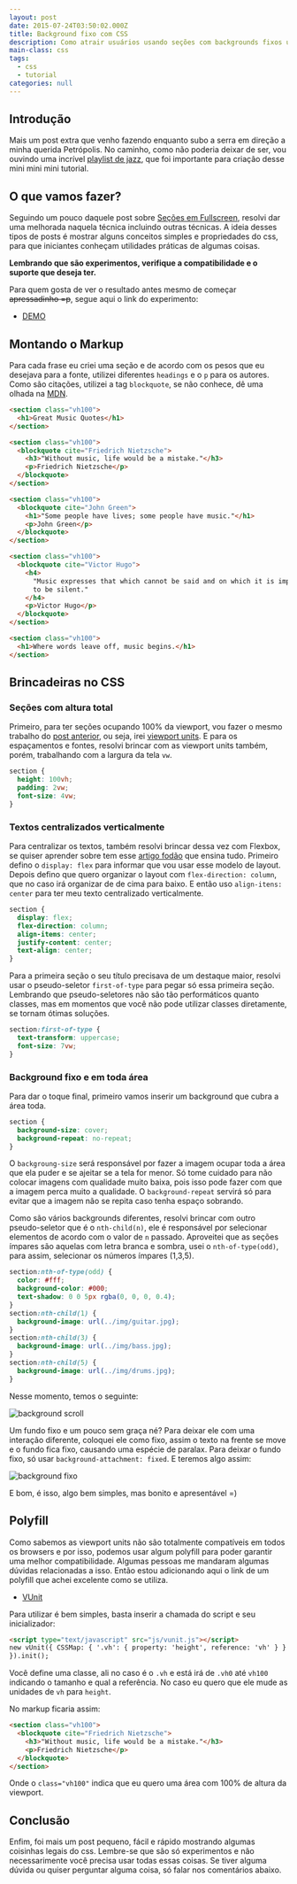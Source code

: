 ```yaml
---
layout: post
date: 2015-07-24T03:50:02.000Z
title: Background fixo com CSS
description: Como atrair usuários usando seções com backgrounds fixos usando só css.
main-class: css
tags:
  - css
  - tutorial
categories: null
---
```


## Introdução

Mais um post extra que venho fazendo enquanto subo a serra em direção a minha querida Petrópolis. No caminho, como não poderia deixar de ser, vou ouvindo uma incrível [playlist de jazz](https://open.spotify.com/playlist/37i9dQZF1DWVqfgj8NZEp1?si=tc-jCV7WQ_C4xwda_ZEVaQ), que foi importante para criação desse mini mini mini tutorial.

## O que vamos fazer?

Seguindo um pouco daquele post sobre [Seções em Fullscreen](https://willianjusten.com.br/como-criar-secoes-fullscreen-com-css/), resolvi dar uma melhorada naquela técnica incluindo outras técnicas. A ideia desses tipos de posts é mostrar alguns conceitos simples e propriedades do css, para que iniciantes conheçam utilidades práticas de algumas coisas.

**Lembrando que são experimentos, verifique a compatibilidade e o suporte que deseja ter.**

Para quem gosta de ver o resultado antes mesmo de começar <s>apressadinho =p</s>, segue aqui o link do experimento:

- [DEMO](https://labs.willianjusten.com.br/background-fixo-css/)

## Montando o Markup

Para cada frase eu criei uma seção e de acordo com os pesos que eu desejava para a fonte, utilizei diferentes `headings` e o `p` para os autores. Como são citações, utilizei a tag `blockquote`, se não conhece, dê uma olhada na [MDN](https://developer.mozilla.org/pt-BR/docs/Web/HTML/Element/blockquote).

```html
<section class="vh100">
  <h1>Great Music Quotes</h1>
</section>

<section class="vh100">
  <blockquote cite="Friedrich Nietzsche">
    <h3>"Without music, life would be a mistake."</h3>
    <p>Friedrich Nietzsche</p>
  </blockquote>
</section>

<section class="vh100">
  <blockquote cite="John Green">
    <h1>"Some people have lives; some people have music."</h1>
    <p>John Green</p>
  </blockquote>
</section>

<section class="vh100">
  <blockquote cite="Victor Hugo">
    <h4>
      "Music expresses that which cannot be said and on which it is impossible
      to be silent."
    </h4>
    <p>Victor Hugo</p>
  </blockquote>
</section>

<section class="vh100">
  <h1>Where words leave off, music begins.</h1>
</section>
```

## Brincadeiras no CSS

### Seções com altura total

Primeiro, para ter seções ocupando 100% da viewport, vou fazer o mesmo trabalho do [post anterior](https://willianjusten.com.br/como-criar-secoes-fullscreen-com-css/), ou seja, irei [viewport units](http://desenvolvimentoparaweb.com/css/unidades-css-rem-vh-vw-vmin-vmax-ex-ch/). E para os espaçamentos e fontes, resolvi brincar com as viewport units também, porém, trabalhando com a largura da tela `vw`.

```css
section {
  height: 100vh;
  padding: 2vw;
  font-size: 4vw;
}
```

### Textos centralizados verticalmente

Para centralizar os textos, também resolvi brincar dessa vez com Flexbox, se quiser aprender sobre tem esse [artigo fodão](https://css-tricks.com/snippets/css/a-guide-to-flexbox/) que ensina tudo. Primeiro defino o `display: flex` para informar que vou usar esse modelo de layout. Depois defino que quero organizar o layout com `flex-direction: column`, que no caso irá organizar de de cima para baixo. E então uso `align-itens: center` para ter meu texto centralizado verticalmente.

```css
section {
  display: flex;
  flex-direction: column;
  align-items: center;
  justify-content: center;
  text-align: center;
}
```

Para a primeira seção o seu título precisava de um destaque maior, resolvi usar o pseudo-seletor `first-of-type` para pegar só essa primeira seção. Lembrando que pseudo-seletores não são tão performáticos quanto classes, mas em momentos que você não pode utilizar classes diretamente, se tornam ótimas soluções.

```css
section:first-of-type {
  text-transform: uppercase;
  font-size: 7vw;
}
```

### Background fixo e em toda área

Para dar o toque final, primeiro vamos inserir um background que cubra a área toda.

```css
section {
  background-size: cover;
  background-repeat: no-repeat;
}
```

O `backgroung-size` será responsável por fazer a imagem ocupar toda a área que ela puder e se ajeitar se a tela for menor. Só tome cuidado para não colocar imagens com qualidade muito baixa, pois isso pode fazer com que a imagem perca muito a qualidade. O `background-repeat` servirá só para evitar que a imagem não se repita caso tenha espaço sobrando.

Como são vários backgrounds diferentes, resolvi brincar com outro pseudo-seletor que é o `nth-child(n)`, ele é responsável por selecionar elementos de acordo com o valor de `n` passado. Aproveitei que as seções ímpares são aquelas com letra branca e sombra, usei o `nth-of-type(odd)`, para assim, selecionar os números ímpares (1,3,5).

```css
section:nth-of-type(odd) {
  color: #fff;
  background-color: #000;
  text-shadow: 0 0 5px rgba(0, 0, 0, 0.4);
}
section:nth-child(1) {
  background-image: url(../img/guitar.jpg);
}
section:nth-child(3) {
  background-image: url(../img/bass.jpg);
}
section:nth-child(5) {
  background-image: url(../img/drums.jpg);
}
```

Nesse momento, temos o seguinte:

![background scroll](/assets/img/reveal-bg/bg-scroll.gif)

Um fundo fixo e um pouco sem graça né? Para deixar ele com uma interação diferente, coloquei ele como fixo, assim o texto na frente se move e o fundo fica fixo, causando uma espécie de paralax. Para deixar o fundo fixo, só usar `background-attachment: fixed`. E teremos algo assim:

![background fixo](/assets/img/reveal-bg/bg-fixo.gif)

E bom, é isso, algo bem simples, mas bonito e apresentável =)

## Polyfill

Como sabemos as viewport units não são totalmente compatíveis em todos os browsers e por isso, podemos usar algum polyfill para poder garantir uma melhor compatibilidade. Algumas pessoas me mandaram algumas dúvidas relacionadas a isso. Então estou adicionando aqui o link de um polyfill que achei excelente como se utiliza.

- [VUnit](http://joaocunha.github.io/vunit/)

Para utilizar é bem simples, basta inserir a chamada do script e seu inicializador:

```html
<script type="text/javascript" src="js/vunit.js"></script>
new vUnit({ CSSMap: { '.vh': { property: 'height', reference: 'vh' } }
}).init();
```

Você define uma classe, ali no caso é o `.vh` e está irá de `.vh0` até `vh100` indicando o tamanho e qual a referência. No caso eu quero que ele mude as unidades de `vh` para `height`.

No markup ficaria assim:

```html
<section class="vh100">
  <blockquote cite="Friedrich Nietzsche">
    <h3>"Without music, life would be a mistake."</h3>
    <p>Friedrich Nietzsche</p>
  </blockquote>
</section>
```

Onde o `class="vh100"` indica que eu quero uma área com 100% de altura da viewport.

## Conclusão

Enfim, foi mais um post pequeno, fácil e rápido mostrando algumas coisinhas legais do css. Lembre-se que são só experimentos e não necessarimente você precisa usar todas essas coisas. Se tiver alguma dúvida ou quiser perguntar alguma coisa, só falar nos comentários abaixo.

